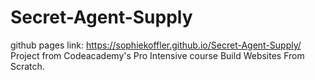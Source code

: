 # Secret-Agent-Supply
github pages link: https://sophiekoffler.github.io/Secret-Agent-Supply/
Project from Codeacademy's Pro Intensive course Build Websites From Scratch.
